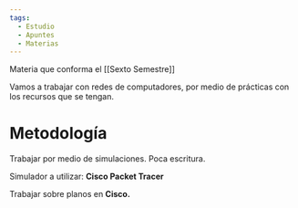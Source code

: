 ```yaml
---
tags:
  - Estudio
  - Apuntes
  - Materias
---
```

Materia que conforma el [[Sexto Semestre]]

Vamos a trabajar con redes de computadores, por medio de prácticas con los recursos que se tengan.
# Metodología
Trabajar por medio de simulaciones. Poca escritura.

Simulador a utilizar: **Cisco Packet Tracer**

Trabajar sobre planos en **Cisco.**

